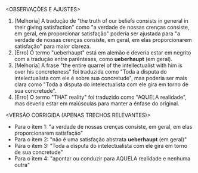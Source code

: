 <OBSERVAÇÕES E AJUSTES>
1. [Melhoria] A tradução de "the truth of our beliefs consists in general in their giving satisfaction" como "a verdade de nossas crenças consiste, em geral, em proporcionar satisfação" poderia ser ajustada para "a verdade de nossas crenças consiste, em geral, em elas proporcionarem satisfação" para maior clareza.
2. [Erro] O termo "ueberhaupt" está em alemão e deveria estar em negrito com a tradução entre parênteses, como **ueberhaupt** (em geral).
3. [Melhoria] A frase "the entire quarrel of the intellectualist with him is over his concreteness" foi traduzida como "Toda a disputa do intelectualista com ele é sobre sua concretude", mas poderia ser mais clara como "Toda a disputa do intelectualista com ele gira em torno de sua concretude".
4. [Erro] O termo "THAT reality" foi traduzido como "AQUELA realidade", mas deveria estar em maiúsculas para manter a ênfase do original.

<VERSÃO CORRIGIDA (APENAS TRECHOS RELEVANTES)>
- Para o item 1: "a verdade de nossas crenças consiste, em geral, em elas proporcionarem satisfação"
- Para o item 2: "não é uma satisfação abstrata **ueberhaupt** (em geral)"
- Para o item 3: "Toda a disputa do intelectualista com ele gira em torno de sua concretude"
- Para o item 4: "apontar ou conduzir para AQUELA realidade e nenhuma outra"